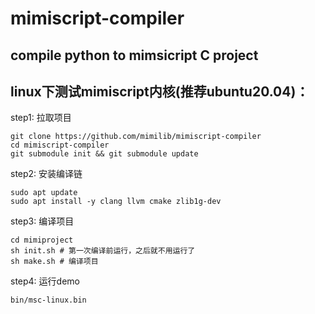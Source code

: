 # mimiscript-compiler

## compile python to mimsicript C project

## linux下测试mimiscript内核(推荐ubuntu20.04)：

step1: 拉取项目
``` shell
git clone https://github.com/mimilib/mimiscript-compiler
cd mimiscript-compiler
git submodule init && git submodule update
```
step2: 安装编译链
``` shell
sudo apt update
sudo apt install -y clang llvm cmake zlib1g-dev
```

step3: 编译项目
```
cd mimiproject
sh init.sh # 第一次编译前运行，之后就不用运行了 
sh make.sh # 编译项目
```

step4: 运行demo
``` shell	
bin/msc-linux.bin
```
